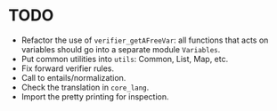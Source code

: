 # TODO

- Refactor the use of `verifier_getAFreeVar`: all functions that acts on variables should go into a separate module `Variables`.
- Put common utilities into `utils`: Common, List, Map, etc.
- Fix forward verifier rules.
- Call to entails/normalization.
- Check the translation in `core_lang`.
- Import the pretty printing for inspection.
